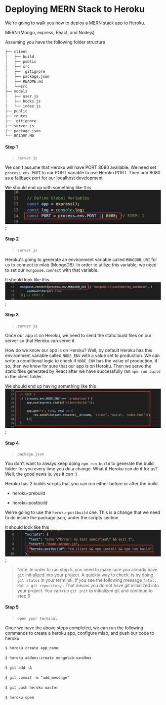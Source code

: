 # Deploying MERN Stack to Heroku


We're going to walk you how to deploy a MERN stack app to Heroku.

MERN (Mongo, express, React, and Nodejs)

Assuming you have the following folder structure

```
├── client
│   ├── build
│   ├── public
│   ├── src
│   ├── .gitignore
│   ├── package.json
│   ├── README.md
│   └──src
├── models
│   ├── user.js
│   ├── books.js
│   └── index.js
├── public
├── routes
├── .gitignore
├── server.js
├── package.json
└── README.MD
```


#### Step 1
> `server.js`

We can't assume that Heroku will have PORT 8080 available. We need set `process.env.PORT` to our PORT variable to use Heroku PORT. Then add 8080 as a fallback port for our localhost development

We should end up with something like this
![PORT Images](public/images/port.png);


#### Step 2
> `server.js`

Heroku's going to generate an environment variable called `MONGODB_URI` for us to connect to mlab (MongoDB). In order to utilize this variable, we need to set our `mongoose.connect` with that variable. 

It should look like this
![MONGODB_URI](public/images/mongodb_uri.png);


#### Step 3
> `server.js`

Once our app is on Heroku, we need to send the static build files on our server so that Heroku can serve it. 

How do we know our app is on Heroku?
Well, by default Heroku has this environment variable called `NODE_ENV` with a value set to production. We can write a conditional logic to check if `NODE_ENV` has the value of production, if so, then we know for sure that our app is on Heroku. Then we serve the static files generated by React after we have successfully ran `npm run build` in the client folder.

We should end up having something like this
![Node Env](public/images/node_env.png);



#### Step 4
> `package.json`

You don't want to always keep doing `npm run build` to generate the build folder for you every time you do a change. What if Heroku can do it for us? Well, the good news is, yes it can :)

Heroku has 2 builds scripts that you can run either before or after the build. 

- heroku-prebuild

- heroku-postbuild

We're going to use the `heroku-postbuild` one. This is a change that we need to do inside the package.json, under the scripts section.

It should look like this
![Heroku Post Build](public/images/heroku-postbuild.png);


> Note: In order to run step 5, you need to make sure you already have `git` initialized into your project. A quickly way to check, is by doing `git status` in your terminal. If you see the following message `fatal: Not a git repository` . That means you do not have git initialized into your project. You can run `git init` to initialized git and continue to step 5



#### Step 5
> `open your terminal`

Once we have the above steps completed, we can run the following commands to create a heroku app, configure mlab, and push our code to heroku


```
$ heroku create app_name

$ heroku addons:create mongolab:sandbox

$ git add -A

$ git commit -m "add_message"

$ git push heroku master

$ heroku open

```
